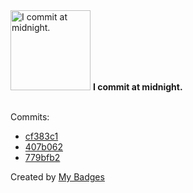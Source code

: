 <img src="https://my-badges.github.io/my-badges/midnight-commits.png" alt="I commit at midnight." title="I commit at midnight." width="128">
<strong>I commit at midnight.</strong>
<br><br>

Commits:

- <a href="https://github.com/NCherfaoui/codecrafters-grep-javascript/commit/cf383c14b6f19c9b02b9f5eb173a0e73eda51da8">cf383c1</a>
- <a href="https://github.com/NCherfaoui/codecrafters-grep-javascript/commit/407b062602e7469836c55932d5b22044fc68633c">407b062</a>
- <a href="https://github.com/NCherfaoui/spring-boot-student-management/commit/779bfb259ae0c7ec154e3aab0e39481407bbb1fc">779bfb2</a>


Created by <a href="https://github.com/my-badges/my-badges">My Badges</a>